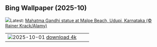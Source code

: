 ## Bing Wallpaper (2025-10)
![](https://www.bing.com/th?id=OHR.StatueGandhi_EN-IN4485364887_UHD.jpg&w=1000)Latest: [Mahatma Gandhi statue at Malpe Beach, Udupi, Karnataka (© Rainer Krack/Alamy)](https://www.bing.com/th?id=OHR.StatueGandhi_EN-IN4485364887_UHD.jpg)

|      |      |      |
| :----: | :----: | :----: |
|![](https://www.bing.com/th?id=OHR.GoddessDurga2025_EN-IN4254679403_UHD.jpg&pid=hp&w=384&h=216&rs=1&c=4)2025-10-01 [download 4k](https://www.bing.com/th?id=OHR.GoddessDurga2025_EN-IN4254679403_UHD.jpg)|